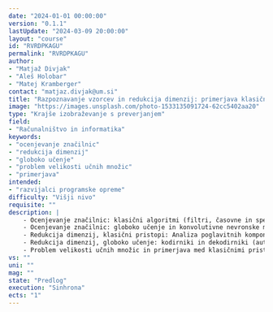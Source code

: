 ```yaml
---
date: "2024-01-01 00:00:00" 
version: "0.1.1"
lastUpdate: "2024-03-09 20:00:00"
layout: "course"
id: "RVRDPKAGU"
permalink: "RVRDPKAGU"
author:
- "Matjaž Divjak"
- "Aleš Holobar"
- "Matej Kramberger"
contact: "matjaz.divjak@um.si"
title: "Razpoznavanje vzorcev in redukcija dimenzij: primerjava klasičnih algoritmov in globokega učenja"
image: "https://images.unsplash.com/photo-1533135091724-62cc5402aa20"
type: "Krajše izobraževanje s preverjanjem"
field:
- "Računalništvo in informatika"
keywords:
- "ocenjevanje značilnic"
- "redukcija dimenzij"
- "globoko učenje"
- "problem velikosti učnih množic"
- "primerjava"
intended:
- "razvijalci programske opreme"
difficulty: "Višji nivo"
requisite: ""
description: |
    - Ocenjevanje značilnic: klasični algoritmi (filtri, časovne in spektralne značilnice), 
    - Ocenjevanje značilnic: globoko učenje in konvolutivne nevronske mreže 
    - Redukcija dimenzij, klasični pristopi: Analiza poglavitnih komponent (PCA), Analiza neodvisnih komponent (ICA)
    - Redukcija dimenzij, globoko učenje: kodirniki in dekodirniki (autoencoders);
    - Problem velikosti učnih množic in primerjava med klasičnimi pristopi in globokim učenjem.
vs: ""
uni: ""
mag: ""
state: "Predlog"
execution: "Sinhrona"
ects: "1"
---
```

